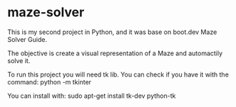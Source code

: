 # maze-solver


This is my second project in Python, and it was base on boot.dev Maze Solver Guide.

The objective is create a visual representation of a Maze and automactily solve it.

To run this project you will need tk lib. You can check if you have it with the command:
python -m tkinter

You can install with:
sudo apt-get install tk-dev python-tk
